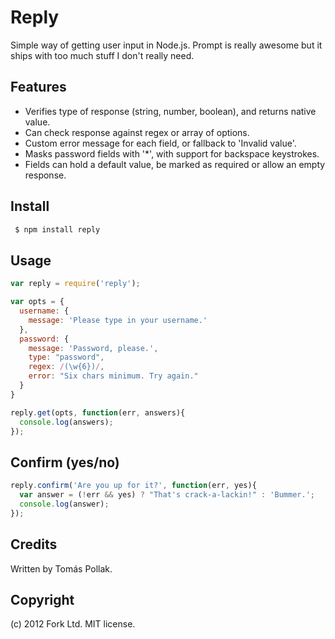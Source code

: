 Reply
=====

Simple way of getting user input in Node.js. Prompt is really awesome but it ships 
with too much stuff I don't really need.

Features
--------

 - Verifies type of response (string, number, boolean), and returns native value.
 - Can check response against regex or array of options.
 - Custom error message for each field, or fallback to 'Invalid value'.
 - Masks password fields with '*', with support for backspace keystrokes.
 - Fields can hold a default value, be marked as required or allow an empty response. 

Install
-------

``` sh
 $ npm install reply
```

Usage
-----

``` js
var reply = require('reply');

var opts = {
  username: {
    message: 'Please type in your username.'
  },
  password: {
    message: 'Password, please.',
    type: "password",
    regex: /(\w{6})/,
    error: "Six chars minimum. Try again."
  }
}

reply.get(opts, function(err, answers){
  console.log(answers);
});
```

Confirm (yes/no)
----------------

``` js
reply.confirm('Are you up for it?', function(err, yes){
  var answer = (!err && yes) ? "That's crack-a-lackin!" : 'Bummer.';
  console.log(answer);
});
```

Credits
-------
Written by Tomás Pollak.

Copyright
-------
(c) 2012 Fork Ltd. MIT license.
